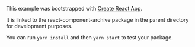 This example was bootstrapped with [Create React App](https://github.com/facebook/create-react-app).

It is linked to the react-component-archive package in the parent directory for development purposes.

You can run `yarn install` and then `yarn start` to test your package.
